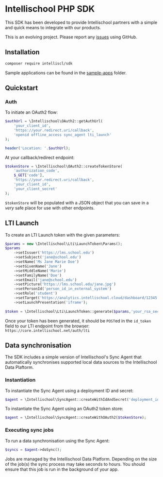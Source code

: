 # Intellischool PHP SDK

This SDK has been developed to provide Intellischool partners with a simple and quick means to integrate with our products. 

This is an evolving project. Please report any [issues](https://github.com/intelliscl/sdk-php/issues) using GitHub.




## Installation

```bash
composer require intelliscl/sdk
```
Sample applications can be found in the [sample-apps](sample-apps/) folder.




## Quickstart

### Auth

To initiate an OAuth2 flow:

```php
$authUrl = \Intellischool\OAuth2::getAuthUrl(
    'your_client_id',
    'https://your.redirect.uri/callback',
    'openid offline_access sync_agent lti_launch'
);

header('Location: '.$authUrl);
```

At your callback/redirect endpoint:

```php
$tokenStore = \Intellischool\OAuth2::createTokenStore(
    'authorization_code',
    $_GET['code'],
    'https://your.redirect.uri/callback',
    'your_client_id',
    'your_client_secret'
);
```

`$tokenStore` will be populated with a JSON object that you can save in a *very* safe place for use with other endpoints.




## LTI Launch

To create an LTI Launch token with the given parameters:

```php
$params = new \Intellischool\Lti\LaunchToken\Params();
$params
    ->setIssuer('https://lms.school.edu')
    ->setSubject('jane@school.edu')
    ->setName('Ms Jane Marie Doe')
    ->setGivenName('Jane')
    ->setMiddleName('Marie')
    ->setFamilyName('Doe')
    ->setEmail('jane@school.edu')
    ->setPicture('https://lms.school.edu/jane.jpg')
    ->setPersonId('person_id_in_external_system')
    ->setRole('student')
    ->setTarget('https://analytics.intellischool.cloud/dashboard/12345')
    ->setLaunchPresentation('iframe');
    
$token = \Intellischool\Lti\LaunchToken::generate($params,'your_rsa_secret_key');
```

Once your token has been generated, it should be `POST`ed in the `id_token` field to our LTI endpoint from the browser:
`https://core.intellischool.net/auth/lti`



## Data synchronisation

The SDK includes a simple version of Intellischool's Sync Agent that automatically synchronises supported local data sources to the Intellischool Data Plaftorm.


### Instantiation

To instantiate the Sync Agent using a deployment ID and secret:

```php
$agent = \Intellischool\SyncAgent::createWithIdAndSecret('deployment_id','deployment_secret');
```

To instantiate the Sync Agent using an OAuth2 token store:

```php
$agent = \Intellischool\SyncAgent::createWithOAuth2($tokenStore);
```

### Executing sync jobs

To run a data synchronisation using the Sync Agent:

```php
$syncs = $agent->doSync();
```

Jobs are managed by the Intellischool Data Platform. Depending on the size of the job(s) the sync process may take seconds to hours. You should ensure that this job is run in the background of your app.
